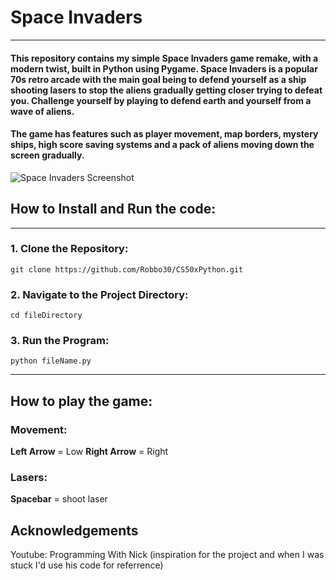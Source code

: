 # Space Invaders
---
#### This repository contains my simple Space Invaders game remake, with a modern twist, built in Python using Pygame. Space Invaders is a popular 70s retro arcade with the main goal being to defend yourself as a ship shooting lasers to stop the aliens gradually getting closer trying to defeat you. Challenge yourself by playing to defend earth and yourself from a wave of aliens.
#### The game has features such as player movement, map borders, mystery ships, high score saving systems and a pack of aliens moving down the screen gradually.

![Space Invaders Screenshot](https://github.com/Robbo30/SpaceInvaders/assets/152650090/3c09b74a-b859-4507-be0c-638371638028)
  
## How to Install and Run the code:
---
### 1. Clone the Repository:
  `git clone https://github.com/Robbo30/CS50xPython.git`
### 2. Navigate to the Project Directory:
  `cd fileDirectory`
### 3. Run the Program:
  `python fileName.py`
  
---
## How to play the game:

### Movement:
  __Left Arrow__ = Low
  __Right Arrow__ = Right
### Lasers:
  __Spacebar__ = shoot laser



  ## Acknowledgements
  Youtube: Programming With Nick (inspiration for the project and when I was stuck I'd use his code for referrence)



